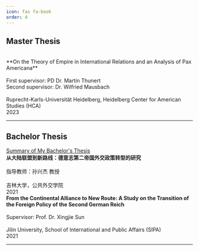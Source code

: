 ```yaml
---
icon: fas fa-book
order: 4
---
```


## Master Thesis<br>
<br> 
**On the Theory of Empire in International Relations and an Analysis of Pax Americana**<br><br>
First supervisor: PD Dr. Martin Thunert<br>
Second supervisor: Dr. Wilfried Mausbach<br><br>
Ruprecht-Karls-Universität Heidelberg, Heidelberg Center for American Studies (HCA)<br>
2023<br>
<hr>

## Bachelor Thesis
[Summary of My Bachelor's Thesis](https://xudong-zhu01.github.io/posts/bachelor/)<br> 
**从大陆联盟到新路线：德意志第二帝国外交政策转型的研究**<br><br>
指导教师：孙兴杰 教授<br><br>
吉林大学，公共外交学院<br>
2021<br>
**From the Continental Alliance to New Route: A Study on the Transition of the Foreign Policy of the Second German Reich**<br><br>
Supervisor: Prof. Dr. Xingjie Sun<br><br>
Jilin University, School of International and Public Affairs (SIPA)<br>
2021<br>
<hr>